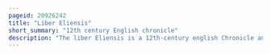 ```yaml
---
pageid: 20926242
title: "Liber Eliensis"
short_summary: "12th century English chronicle"
description: "The liber Eliensis is a 12th-century english Chronicle and History written in Latin. It was composed in three Books written at the Abbey of ely on the Island of ely in the Fenlands of eastern Cambridgeshire. In 1109 ely abbey became the Cathedral of a newly formed Bishopric. Traditionally the Author of the anonymous Work has been given as Richard or Thomas, two Monks at Ely, one of whom, Richard, has been identified with an Official of the Monastery, but some Historians hold that neither Richard nor Thomas was the Author."
---
```

